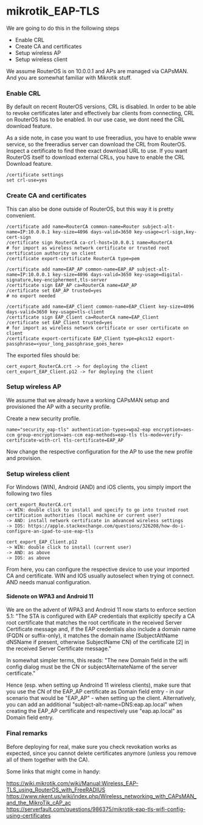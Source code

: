 # mikrotik_EAP-TLS

We are going to do this in the following steps
- Enable CRL
- Create CA and certificates
- Setup wireless AP
- Setup wireless client

We assume RouterOS is on 10.0.0.1 and APs are managed via CAPsMAN. And you are somewhat familiar with Mikrotik stuff.

### Enable CRL

By default on recent RouterOS versions, CRL is disabled. In order to be able to revoke certificates later and effectively bar clients from connecting, CRL on RouterOS has to be enabled. In our use case, we dont need the CRL download feature.

As a side note, in case you want to use freeradius, you have to enable www service, so the freeradius server can download the CRL from RouterOS. Inspect a certificate to find thee exact download URL to use. If you want RouterOS itself to download external CRLs, you have to enable the CRL Download feature.

```
/certificate settings
set crl-use=yes
```

### Create CA and certificates

This can also be done outside of RouterOS, but this way it is pretty convenient.

```
/certificate add name=RouterCA common-name=Router subject-alt-name=IP:10.0.0.1 key-size=4096 days-valid=3650 key-usage=crl-sign,key-cert-sign
/certificate sign RouterCA ca-crl-host=10.0.0.1 name=RouterCA
# for import as wireless network certificate or trusted root certification authority on client
/certificate export-certificate RouterCA type=pem

/certificate add name=EAP_AP common-name=EAP_AP subject-alt-name=IP:10.0.0.1 key-size=4096 days-valid=3650 key-usage=digital-signature,key-encipherment,tls-server
/certificate sign EAP_AP ca=RouterCA name=EAP_AP
/certificate set EAP_AP trusted=yes
# no export needed

/certificate add name=EAP_Client common-name=EAP_Client key-size=4096 days-valid=3650 key-usage=tls-client
/certificate sign EAP_Client ca=RouterCA name=EAP_Client
/certificate set EAP_Client trusted=yes
# for import as wireless network certificate or user certificate on client
/certificate export-certificate EAP_Client type=pkcs12 export-passphrase=<your_long_passphrase_goes_here>
```

The exported files should be:

```
cert_export_RouterCA.crt -> for deploying the client
cert_export_EAP_Client.p12 -> for deploying the client
```

### Setup wireless AP

We assume that we already have a working CAPsMAN setup and provisioned the AP with a security profile.

Create a new security profile.

```
name="security_eap-tls" authentication-types=wpa2-eap encryption=aes-ccm group-encryption=aes-ccm eap-methods=eap-tls tls-mode=verify-certificate-with-crl tls-certificate=EAP_AP
```

Now change the respective configuration for the AP to use the new profile and provision.

### Setup wireless client

For Windows (WIN), Android (AND) and iOS clients, you simply import the following two files

```
cert_export_RouterCA.crt
-> WIN: double click to install and specify to go into trusted root certification authorities (local machine or current user)
-> AND: install network certificate in advanced wireless settings
-> IOS: https://apple.stackexchange.com/questions/326208/how-do-i-configure-an-ipad-to-use-eap-tls

cert_export_EAP_Client.p12
-> WIN: double click to install (current user)
-> AND: as above
-> IOS: as above
```

From here, you can configure the respective device to use your imported CA and certificate. WIN and IOS usually autoselect when trying ot connect. AND needs manual configuration.

#### Sidenote on WPA3 and Android 11
We are on the advent of WPA3 and Android 11 now starts to enforce section 5.1:
"The STA is configured with EAP credentials that explicitly specify a CA root certificate that matches the root certificate in the received Server Certificate message and, if the EAP credentials also include a domain name (FQDN or suffix-only), it matches the domain name (SubjectAltName dNSName if present, otherwise SubjectName CN) of the certificate [2] in the received Server Certificate message."

In somewhat simpler terms, this reads:
"The new Domain field in the wifi config dialog must be the CN or subjectAlternateName of the server certificate." 

Hence (esp. when setting up Androind 11 wireless clients), make sure that you use the CN of the EAP_AP certificate as Domain field entry - in our scenario that would be "EAP_AP" - when setting up the client. Alternatively, you can add an additional "subject-alt-name=DNS:eap.ap.local" when creating the EAP_AP certificate and respectively use "eap.ap.local" as Domain field entry.

### Final remarks

Before deploying for real, make sure you check revokation works as expected, since you cannot delete certificates anymore (unless you remove all of them together with the CA).

Some links that might come in handy:

https://wiki.mikrotik.com/wiki/Manual:Wireless_EAP-TLS_using_RouterOS_with_FreeRADIUS
https://www.nkent.us/wiki/index.php/Wireless_networking_with_CAPsMAN_and_the_MikroTik_cAP_ac
https://serverfault.com/questions/986375/mikrotik-eap-tls-wifi-config-using-certificates
